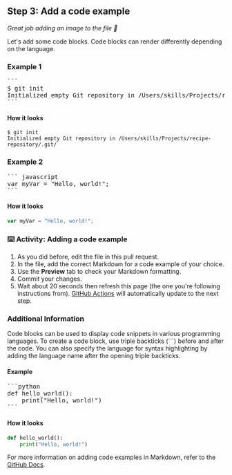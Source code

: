 <!--
  <<< Author notes: Step 3 >>>
  Start this step by acknowledging the previous step.
  Define terms and link to docs.github.com.
-->

## Step 3: Add a code example

_Great job adding an image to the file :tada:_

Let's add some code blocks. Code blocks can render differently depending on the language.

### Example 1

<pre>
```
$ git init
Initialized empty Git repository in /Users/skills/Projects/recipe-repository/.git/
```
</pre>

#### How it looks

```
$ git init
Initialized empty Git repository in /Users/skills/Projects/recipe-repository/.git/
```

### Example 2

<pre>
``` javascript
var myVar = "Hello, world!";
```
</pre>

#### How it looks

```javascript
var myVar = "Hello, world!";
```

### :keyboard: Activity: Adding a code example

1. As you did before, edit the file in this pull request.
1. In the file, add the correct Markdown for a code example of your choice.
1. Use the **Preview** tab to check your Markdown formatting.
1. Commit your changes.
1. Wait about 20 seconds then refresh this page (the one you're following instructions from). [GitHub Actions](https://docs.github.com/en/actions) will automatically update to the next step.

### Additional Information

Code blocks can be used to display code snippets in various programming languages. To create a code block, use triple backticks (```) before and after the code. You can also specify the language for syntax highlighting by adding the language name after the opening triple backticks.

#### Example

<pre>
```python
def hello_world():
    print("Hello, world!")
```
</pre>

#### How it looks

```python
def hello_world():
    print("Hello, world!")
```

For more information on adding code examples in Markdown, refer to the [GitHub Docs](https://docs.github.com/en/github/writing-on-github/getting-started-with-writing-and-formatting-on-github/basic-writing-and-formatting-syntax#using-code-blocks).
